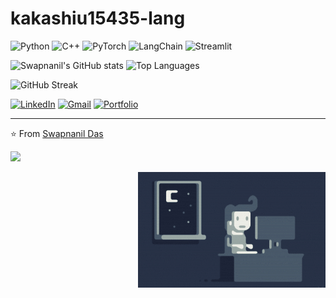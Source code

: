 # kakashiu15435-lang
![Python](https://img.shields.io/badge/Python-3.11-blue?logo=python)
![C++](https://img.shields.io/badge/C++-17-orange?logo=c%2B%2B)
![PyTorch](https://img.shields.io/badge/PyTorch-DeepLearning-red?logo=pytorch)
![LangChain](https://img.shields.io/badge/LangChain-RAG-green?logo=chainlink)
![Streamlit](https://img.shields.io/badge/Streamlit-Dashboard-brightgreen?logo=streamlit)

![Swapnanil's GitHub stats](https://github-readme-stats.vercel.app/api?username=swapnanildas1752&show_icons=true&theme=tokyonight)
![Top Languages](https://github-readme-stats.vercel.app/api/top-langs/?username=swapnanildas1752&layout=compact&theme=tokyonight)


![GitHub Streak](https://github-readme-streak-stats.herokuapp.com/?user=swapnanildas1752&theme=tokyonight)


[![LinkedIn](https://img.shields.io/badge/LinkedIn-Connect-blue?logo=linkedin)](https://linkedin.com/in/swapnanildas)
[![Gmail](https://img.shields.io/badge/Email-swapnanildas1752@gmail.com-red?logo=gmail)](mailto:swapnanildas1752@gmail.com)
[![Portfolio](https://img.shields.io/badge/Portfolio-Coming_Soon-lightgrey?logo=google-chrome)](#)

---
⭐️ From [Swapnanil Das](https://github.com/swapnanildas1752)

![](https://komarev.com/ghpvc/?username=swapnanildas1752&color=blueviolet&style=flat-square)

<img alt="Night Coding" src="https://raw.githubusercontent.com/AVS1508/AVS1508/master/assets/Night-Coding.gif" align="right"/>

